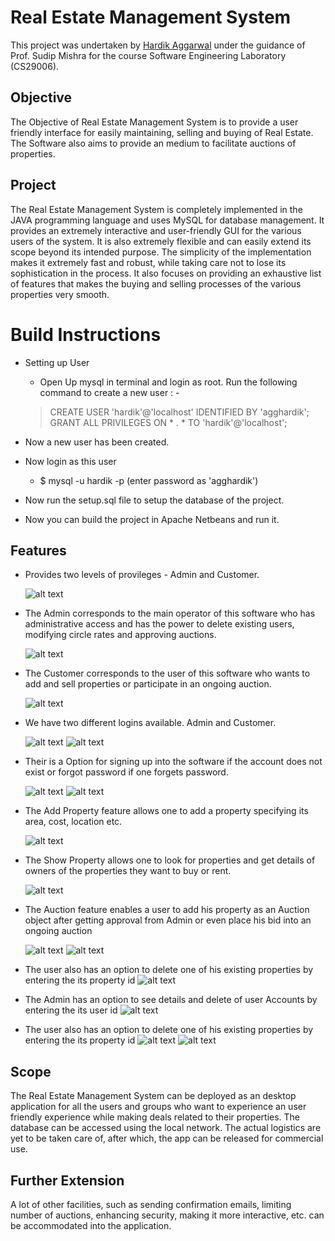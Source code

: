 
# Real Estate Management System

This project was undertaken by [Hardik Aggarwal](https://www.github.com/hardik-kgp) under the guidance of Prof. Sudip Mishra for the course Software Engineering Laboratory (CS29006).


## Objective

The Objective of Real Estate Management System is to provide a user friendly interface for easily maintaining, selling and buying of Real Estate. The Software also aims to provide an medium to facilitate auctions of properties.


## Project
The Real Estate Management System is completely implemented in the JAVA programming language and uses MySQL for database management. It provides an extremely interactive and user-friendly GUI for the various users of the system. It is also extremely flexible and can easily extend its scope beyond its intended purpose. The simplicity of the implementation makes it extremely fast and robust, while taking care not to lose its sophistication in the process. It also focuses on providing an exhaustive list of features that makes the buying and selling processes of the various properties very smooth.

# Build Instructions

- Setting up User
	* Open Up mysql in terminal and login as root.
	Run the following command to create a new user : - 
	 > CREATE USER 'hardik'@'localhost' IDENTIFIED BY 'agghardik';
	 > GRANT ALL PRIVILEGES ON * . * TO 'hardik'@'localhost';
- Now a new user has been created.

- Now login as this user
	- $ mysql -u hardik -p (enter password as 'agghardik')
- Now run the setup.sql file to setup the database of the project. 

- Now you can build the project in Apache Netbeans and run it.
## Features

- Provides two levels of provileges - Admin and Customer. 
    
    ![alt text](screenshots/homepage.png)

- The Admin corresponds to the main operator of this software who has administrative access and has the power to delete existing users, modifying circle rates and approving auctions.

    ![alt text](screenshots/Admindashboard.png)

- The Customer corresponds to the user of this software who wants to add and sell properties or participate in an ongoing auction.

    ![alt text](screenshots/userdashboard.png)

- We have two different logins available. Admin and Customer.

    ![alt text](screenshots/login.png)
    ![alt text](screenshots/adminlogin.png)

- Their is a Option for signing up into the software if the account does not exist or forgot password if one forgets password.

    ![alt text](screenshots/signup.png)
    ![alt text](screenshots/forgotpassword.png)

- The Add Property feature allows one to add a property specifying its area, cost, location etc.

    ![alt text](screenshots/addproperty.png) 

- The Show Property allows one to look for properties and get details of owners of the properties they want to buy or rent.

    ![alt text](screenshots/Searchproperty.png)

- The Auction feature enables a user to add his property as an Auction object after getting approval from Admin or even place his bid into an ongoing auction

    ![alt text](screenshots/Auction.png)
    ![alt text](screenshots/AdminAuction.png)

- The user also has an option to delete one of his existing properties by entering the its property id
    ![alt text](screenshots/deleteproperty.png)

- The Admin has an option to see details and delete of user Accounts by entering the its user id
    ![alt text](screenshots/see.png)

- The user also has an option to delete one of his existing properties by entering the its property id
    ![alt text](screenshots/showusers.png)
    ![alt text](screenshots/deleteusers.png)

## Scope

The Real Estate Management System can be deployed as an desktop application for all the users and groups who want to experience an user friendly experience while making deals related to their properties. The database can be accessed using the local network. The actual logistics are yet to be taken care of, after which, the app can be released for commercial use.

## Further Extension

 A lot of other facilities, such as sending confirmation emails, limiting number of auctions, enhancing security, making it more interactive, etc. can be accommodated into the application.
